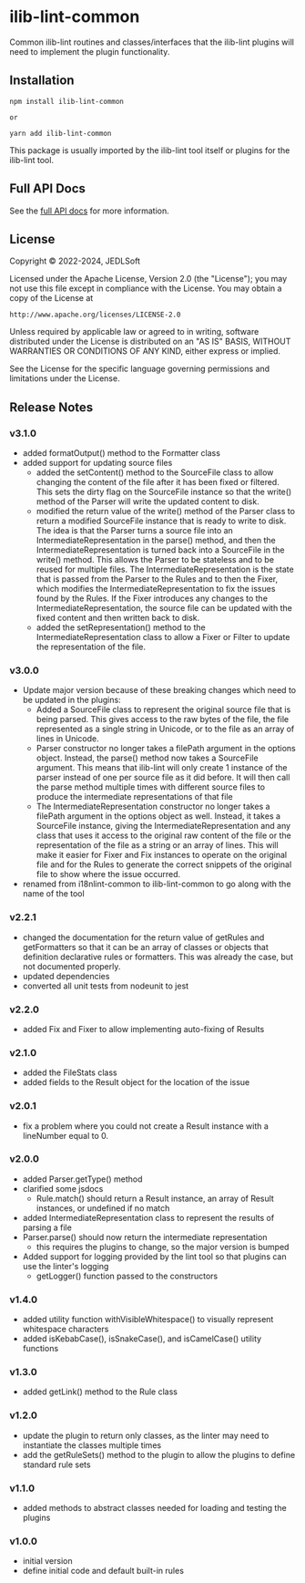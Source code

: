 # ilib-lint-common

Common ilib-lint routines and classes/interfaces that the ilib-lint plugins
will need to implement the plugin functionality.


## Installation

```
npm install ilib-lint-common

or

yarn add ilib-lint-common
```

This package is usually imported by the ilib-lint tool itself or plugins for
the ilib-lint tool.

## Full API Docs

See the [full API docs](./docs/ilib-lint-common.md) for more information.

## License

Copyright © 2022-2024, JEDLSoft

Licensed under the Apache License, Version 2.0 (the "License");
you may not use this file except in compliance with the License.
You may obtain a copy of the License at

    http://www.apache.org/licenses/LICENSE-2.0

Unless required by applicable law or agreed to in writing, software
distributed under the License is distributed on an "AS IS" BASIS,
WITHOUT WARRANTIES OR CONDITIONS OF ANY KIND, either express or implied.

See the License for the specific language governing permissions and
limitations under the License.

## Release Notes

### v3.1.0

- added formatOutput() method to the Formatter class
- added support for updating source files
    - added the setContent() method to the SourceFile class to allow changing the
      content of the file after it has been fixed or filtered. This sets the dirty
      flag on the SourceFile instance so that the write() method of the Parser will
      write the updated content to disk.
    - modified the return value of the write() method of the Parser class to return
      a modified SourceFile instance that is ready to write to disk. The idea is
      that the Parser turns a source file into an IntermediateRepresentation in the
      parse() method, and then the IntermediateRepresentation is turned back into a
      SourceFile in the write() method. This allows the Parser to be stateless and
      to be reused for multiple files. The IntermediateRepresentation is the state
      that is passed from the Parser to the Rules and to then the Fixer, which modifies
      the IntermediateRepresentation to fix the issues found by the Rules. If the Fixer
      introduces any changes to the IntermediateRepresentation, the source file can be
      updated with the fixed content and then written back to disk.
    - added the setRepresentation() method to the IntermediateRepresentation class to
      allow a Fixer or Filter to update the representation of the file.


### v3.0.0

- Update major version because of these breaking changes which need to be
  updated in the plugins:
    - Added a SourceFile class to represent the original source file
      that is being parsed. This gives access to the raw bytes of the file,
      the file represented as a single string in Unicode, or to the file
      as an array of lines in Unicode.
    - Parser constructor no longer takes a filePath argument in the
      options object. Instead, the parse() method now takes a SourceFile
      argument. This means that ilib-lint will only create 1 instance of
      the parser instead of one per source file as it did before. It will
      then call the parse method multiple times with different source
      files to produce the intermediate representations of that file
    - The IntermediateRepresentation constructor no longer takes a filePath
      argument in the options object as well. Instead, it takes a SourceFile
      instance, giving the IntermediateRepresentation and any class that
      uses it access to the original raw content of the file or the
      representation of the file as a string or an array of lines. This will
      make it easier for Fixer and Fix instances to operate on the original
      file and for the Rules to generate the correct snippets of the original
      file to show where the issue occurred.
- renamed from i18nlint-common to ilib-lint-common to go along with the name of
  the tool

### v2.2.1

- changed the documentation for the return value of getRules and getFormatters
  so that it can be an array of classes or objects that definition declarative
  rules or formatters. This was already the case, but not documented properly.
- updated dependencies
- converted all unit tests from nodeunit to jest

### v2.2.0

- added Fix and Fixer to allow implementing auto-fixing of Results

### v2.1.0

- added the FileStats class
- added fields to the Result object for the location of the issue

### v2.0.1

- fix a problem where you could not create a Result instance with a
  lineNumber equal to 0.

### v2.0.0

- added Parser.getType() method
- clarified some jsdocs
    - Rule.match() should return a Result instance, an array of
      Result instances, or undefined if no match
- added IntermediateRepresentation class to represent the results of
  parsing a file
- Parser.parse() should now return the intermediate representation
    - this requires the plugins to change, so the major version is bumped
- Added support for logging provided by the lint tool so that plugins
  can use the linter's logging
    - getLogger() function passed to the constructors

### v1.4.0

- added utility function withVisibleWhitespace() to visually represent whitespace characters
- added isKebabCase(), isSnakeCase(), and isCamelCase() utility functions

### v1.3.0

- added getLink() method to the Rule class

### v1.2.0

- update the plugin to return only classes, as the linter may need to instantiate
  the classes multiple times
- add the getRuleSets() method to the plugin to allow the plugins to define
  standard rule sets

### v1.1.0

- added methods to abstract classes needed for loading and testing the plugins

### v1.0.0

- initial version
- define initial code and default built-in rules
